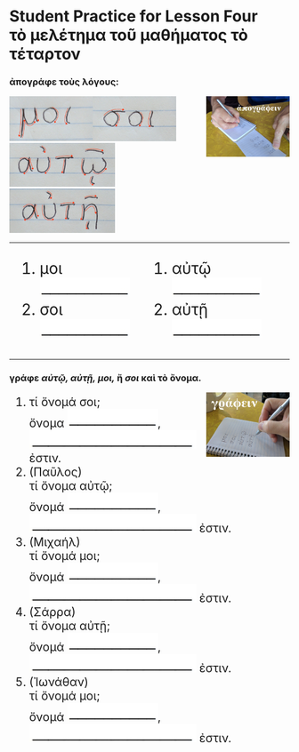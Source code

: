 <h1>Student Practice for Lesson Four</br>
τὸ μελέτημα τοῦ μαθήματος τὸ τέταρτον</h1>

<h3>ἀπογράφε τοὺς λόγους:</h3>
<img align="right" src="images/apografein.jpg" width="150px">
<img src="images/moi.png" width="150px"><img src="images/soi.png" width="150px"><img src="images/autwi.png" width="190px"><img src="images/authi.png" width="190px">

<table>
  <tr>
    <td>
      <ol style="font-size:200%">
        <li>μοι <img src="images/blankline.jpeg"></li>
        <li>σοι <img src="images/blankline.jpeg"></li>
      </ol>
    </td>
    <td>
      <ol style="font-size:200%">
        <li>αὐτῷ <img src="images/blankline.jpeg"></li>
        <li>αὐτῇ <img src="images/blankline.jpeg"></li>
      </ol>    
    </td>
  </tr>
</table>

<h3>γράφε <em>αὐτῷ, αὐτῇ, μοι,</em> ἤ <em>σοι</em> καὶ τὸ ὄνομα.</h3>
<img align="right" src="images/grafein.jpg" width="150px">
<ol style="font-size:150%">
  <li>τί ὄνομά σοι;<br>
  ὄνομα <img src="images/blankline.jpeg">, <img src="images/blankline33x300px.jpeg"> ἐστιν.</li>
  <li>(Παῦλος)<br>
  τί ὄνομα αὐτῷ;<br>
  ὄνομά <img src="images/blankline.jpeg">, <img src="images/blankline33x300px.jpeg"> ἐστιν.</li>
  <li>(Μιχαήλ)<br>
  τί ὄνομά μοι;<br>
  ὄνομά <img src="images/blankline.jpeg">, <img src="images/blankline33x300px.jpeg"> ἐστιν.
  </li>
  <li>(Σάρρα)<br>
  τί ὄνομα αὐτῇ;<br>
  ὄνομά <img src="images/blankline.jpeg">, <img src="images/blankline33x300px.jpeg"> ἐστιν.
  </li>
  <li>(Ἰωνάθαν)<br>
  τί ὄνομά μοι;<br>
  ὄνομά <img src="images/blankline.jpeg">, <img src="images/blankline33x300px.jpeg"> ἐστιν.
  </li>
</ol>

